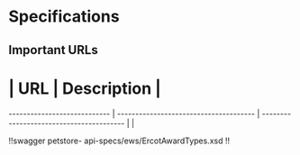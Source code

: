 # Specifications
## Important URLs

# | URL | Description |
---------------------------- | -------------------------------------- | ----------------------------------------
                             |                                        | 

!!swagger petstore- api-specs/ews/ErcotAwardTypes.xsd !!
